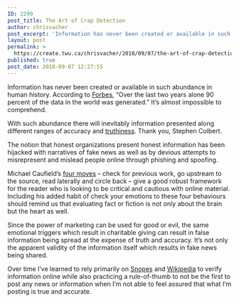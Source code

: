 ```yaml
---
ID: 2299
post_title: The Art of Crap Detection
author: chrisvacher
post_excerpt: 'Information has never been created or available in such abundance in human history. According to Forbes, &ldquo;Over the last two years alone 90 percent of the data in the world was generated.&rdquo; It&rsquo;s almost impossible to comprehend. With such abundance there will inevitably information presented along different ranges of accuracy and truthiness. Thank you, Stephen &hellip; <p><a href="https://create.twu.ca/chrisvacher/2018/09/07/the-art-of-crap-detection/">Continue reading<span> "The Art of Crap Detection"</span></a></p>'
layout: post
permalink: >
  https://create.twu.ca/chrisvacher/2018/09/07/the-art-of-crap-detection/
published: true
post_date: 2018-09-07 12:27:55
---
```

Information has never been created or available in such abundance in human history. According to <a href="https://www.forbes.com/sites/bernardmarr/2018/05/21/how-much-data-do-we-create-every-day-the-mind-blowing-stats-everyone-should-read/#5ec55eba60ba"  rel="noopener">Forbes</a>, &#8220;Over the last two years alone 90 percent of the data in the world was generated.&#8221; It&#8217;s almost impossible to comprehend.

With such abundance there will inevitably information presented along different ranges of accuracy and <a href="https://en.wikipedia.org/wiki/Truthiness"  rel="noopener">truthiness</a>. Thank you, Stephen Colbert.

The notion that honest organizations present honest information has been hijacked with narratives of fake news as well as by devious attempts to misrepresent and mislead people online through phishing and spoofing.

Michael Caufield&#8217;s <a href="https://fourmoves.blog/"  rel="noopener">four moves</a> &#8211; check for previous work, go upstream to the source, read laterally and circle back &#8211; give a good robust framework for the reader who is looking to be critical and cautious with online material. Including his added habit of check your emotions to these four behaviours should remind us that evaluating fact or fiction is not only about the brain but the heart as well.

Since the power of marketing can be used for good or evil, the same emotional triggers which result in charitable giving can result in false information being spread at the expense of truth and accuracy. It&#8217;s not only the apparent validity of the information itself which results in fake news being shared.

Over time I&#8217;ve learned to rely primarily on <a href="http://www.snopes.com/"  rel="noopener">Snopes</a> and <a href="https://en.wikipedia.org/wiki/Main_Page"  rel="noopener">Wikipedia</a> to verify information online while also practicing a rule-of-thumb to not be the first to post any news or information when I&#8217;m not able to feel assured that what I&#8217;m posting is true and accurate.